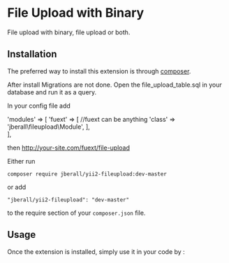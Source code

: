 File Upload with Binary
=======================
File upload with binary, file upload or both.

Installation
------------

The preferred way to install this extension is through [composer](http://getcomposer.org/download/).

After install 
Migrations are not done.
Open the file_upload_table.sql in your database and run it as a query.

In your config file add


'modules' => [
        'fuext' => [ //fuext can be anything
            'class' => 'jberall\fileupload\Module',
        ],   
], 

then http://your-site.com/fuext/file-upload

Either run

```
composer require jberall/yii2-fileupload:dev-master 
```

or add

```
"jberall/yii2-fileupload": "dev-master"
```

to the require section of your `composer.json` file.


Usage
-----

Once the extension is installed, simply use it in your code by  :



```php
